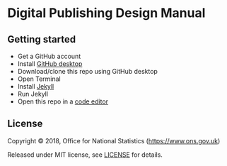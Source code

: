 # Digital Publishing Design Manual

## Getting started

- Get a GitHub account
- Install [GitHub desktop](https://desktop.github.com/)
- Download/clone this repo using GitHub desktop
- Open Terminal
- Install [Jekyll](https://jekyllrb.com/)
- Run Jekyll
- Open this repo in a [code editor](https://atom.io/)

## License

Copyright ©‎ 2018, Office for National Statistics (https://www.ons.gov.uk)

Released under MIT license, see [LICENSE](LICENSE.md) for details.
